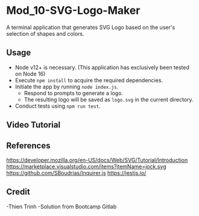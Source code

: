 # Mod_10-SVG-Logo-Maker

A terminal application that generates SVG Logo based on the user's selection of shapes and colors.

## Usage

- Node v12+ is necessary. (This application has exclusively been tested on Node 16)
- Execute `npm install` to acquire the required dependencies.
- Initiate the app by running `node index.js`.
  - Respond to prompts to generate a logo.
  - The resulting logo will be saved as `logo.svg` in the current directory.
- Conduct tests using `npm run test`.

## Video Tutorial 

<Links go here>

## References

<https://developer.mozilla.org/en-US/docs/Web/SVG/Tutorial/Introduction>
<https://marketplace.visualstudio.com/items?itemName=jock.svg>
<https://github.com/SBoudrias/Inquirer.js>
<https://jestjs.io/>

## Credit
-Thien Trinh
-Solution from Bootcamp Gitlab
